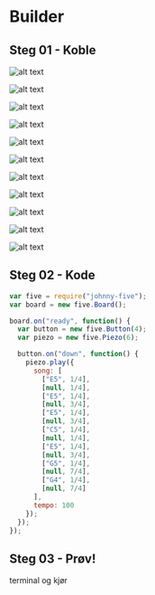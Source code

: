 # Builder

## Steg 01 - Koble
![alt text](https://github.com/vegardga/workshop/blob/master/jam/images/02_01.png "Arduino og koblingsbrett")

![alt text](https://github.com/vegardga/workshop/blob/master/jam/images/02_02.png "Knapp")

![alt text](https://github.com/vegardga/workshop/blob/master/jam/images/02_03.png "Motstand")

![alt text](https://github.com/vegardga/workshop/blob/master/jam/images/02_04.png "Jord")

![alt text](https://github.com/vegardga/workshop/blob/master/jam/images/02_05.png "Jord 2")

![alt text](https://github.com/vegardga/workshop/blob/master/jam/images/02_06.png "Power")

![alt text](https://github.com/vegardga/workshop/blob/master/jam/images/02_07.png "Power 2")

![alt text](https://github.com/vegardga/workshop/blob/master/jam/images/02_08.png "GPIO")

![alt text](https://github.com/vegardga/workshop/blob/master/jam/images/02_09.png "Piezo")

![alt text](https://github.com/vegardga/workshop/blob/master/jam/images/02_10.png "Piezo jord")

![alt text](https://github.com/vegardga/workshop/blob/master/jam/images/02_11.png "Piezo GPIO")

## Steg 02 - Kode
```javascript
var five = require("johnny-five");
var board = new five.Board();

board.on("ready", function() {
  var button = new five.Button(4);
  var piezo = new five.Piezo(6);

  button.on("down", function() {
    piezo.play({
      song: [
        ["E5", 1/4],
        [null, 1/4],
        ["E5", 1/4],
        [null, 3/4],
        ["E5", 1/4],
        [null, 3/4],
        ["C5", 1/4],
        [null, 1/4],
        ["E5", 1/4],
        [null, 3/4],
        ["G5", 1/4],
        [null, 7/4],
        ["G4", 1/4],
        [null, 7/4]
      ],
      tempo: 100
    });
  });
});
```

## Steg 03 - Prøv!
terminal og kjør
